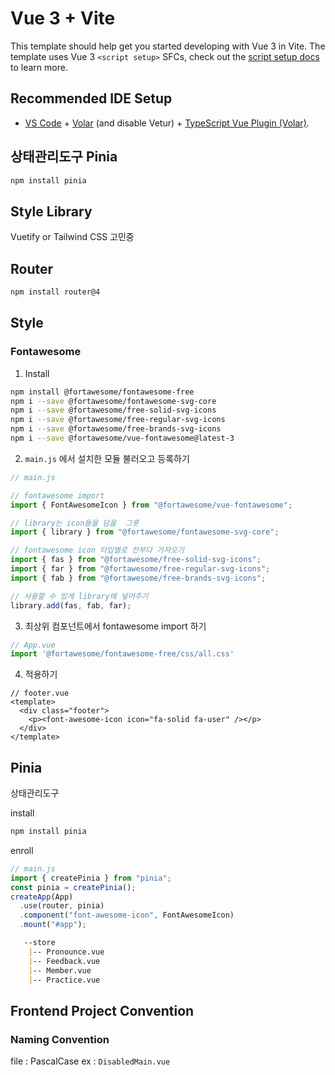 # Vue 3 + Vite

This template should help get you started developing with Vue 3 in Vite. The template uses Vue 3 `<script setup>` SFCs, check out the [script setup docs](https://v3.vuejs.org/api/sfc-script-setup.html#sfc-script-setup) to learn more.

## Recommended IDE Setup

- [VS Code](https://code.visualstudio.com/) + [Volar](https://marketplace.visualstudio.com/items?itemName=Vue.volar) (and disable Vetur) + [TypeScript Vue Plugin (Volar)](https://marketplace.visualstudio.com/items?itemName=Vue.vscode-typescript-vue-plugin).



## 상태관리도구 Pinia

```bash
npm install pinia
```



## Style Library

Vuetify or Tailwind CSS 고민중



## Router

```bash
npm install router@4
```

## Style

### Fontawesome

1. Install

```bash
npm install @fortawesome/fontawesome-free 
npm i --save @fortawesome/fontawesome-svg-core
npm i --save @fortawesome/free-solid-svg-icons
npm i --save @fortawesome/free-regular-svg-icons
npm i --save @fortawesome/free-brands-svg-icons
npm i --save @fortawesome/vue-fontawesome@latest-3
```



2. `main.js` 에서 설치한 모듈 불러오고 등록하기

```js
// main.js

// fontawesome import
import { FontAwesomeIcon } from "@fortawesome/vue-fontawesome";

// library는 icon들을 담을  그릇
import { library } from "@fortawesome/fontawesome-svg-core";

// fontawesome icon 타입별로 전부다 가져오기
import { fas } from "@fortawesome/free-solid-svg-icons";
import { far } from "@fortawesome/free-regular-svg-icons";
import { fab } from "@fortawesome/free-brands-svg-icons";

// 사용할 수 있게 library에 넣어주기
library.add(fas, fab, far);

```



3. 최상위 컴포넌트에서 fontawesome import 하기

```js
// App.vue
import '@fortawesome/fontawesome-free/css/all.css'
```



4. 적용하기

```vue
// footer.vue
<template>
  <div class="footer">
    <p><font-awesome-icon icon="fa-solid fa-user" /></p>
  </div>
</template>
```



## Pinia

상태관리도구

install

```bash
npm install pinia
```

enroll

```javascript
// main.js
import { createPinia } from "pinia";
const pinia = createPinia();
createApp(App)
  .use(router, pinia)
  .component("font-awesome-icon", FontAwesomeIcon)
  .mount("#app");

```

```markdown
   --store
	|-- Pronounce.vue
	|-- Feedback.vue
	|-- Member.vue
	|-- Practice.vue
```







## Frontend Project Convention

### Naming Convention

file : PascalCase   							ex : `DisabledMain.vue`



